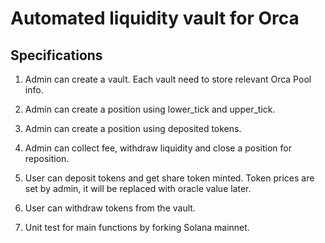 # Automated liquidity vault for Orca

## Specifications

1. Admin can create a vault. Each vault need to store relevant Orca Pool info.

2. Admin can create a position using lower_tick and upper_tick.

3. Admin can create a position using deposited tokens.

4. Admin can collect fee, withdraw liquidity and close a position for reposition.

5. User can deposit tokens and get share token minted. Token prices are set by admin, it will be replaced with oracle value later.

6. User can withdraw tokens from the vault.

7. Unit test for main functions by forking Solana mainnet.
